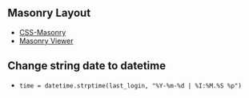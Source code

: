 
## Masonry Layout
- [CSS-Masonry](https://w3bits.com/css-masonry/)
- [Masonry Viewer](https://github.com/alexwlchan/masonry-viewer)

## Change string date to datetime
- `time = datetime.strptime(last_login, "%Y-%m-%d | %I:%M.%S %p")`